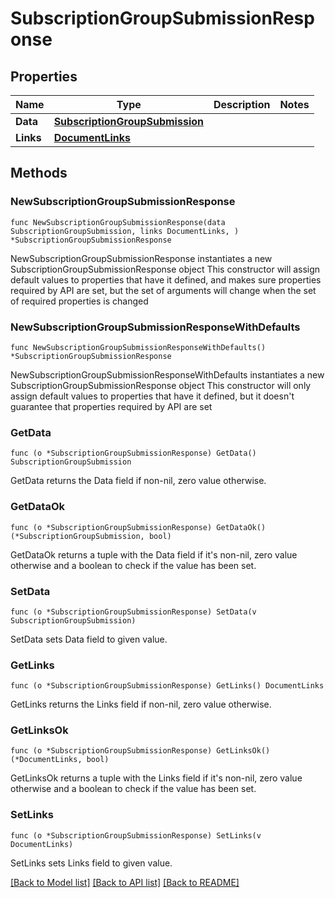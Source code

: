 # SubscriptionGroupSubmissionResponse

## Properties

Name | Type | Description | Notes
------------ | ------------- | ------------- | -------------
**Data** | [**SubscriptionGroupSubmission**](SubscriptionGroupSubmission.md) |  | 
**Links** | [**DocumentLinks**](DocumentLinks.md) |  | 

## Methods

### NewSubscriptionGroupSubmissionResponse

`func NewSubscriptionGroupSubmissionResponse(data SubscriptionGroupSubmission, links DocumentLinks, ) *SubscriptionGroupSubmissionResponse`

NewSubscriptionGroupSubmissionResponse instantiates a new SubscriptionGroupSubmissionResponse object
This constructor will assign default values to properties that have it defined,
and makes sure properties required by API are set, but the set of arguments
will change when the set of required properties is changed

### NewSubscriptionGroupSubmissionResponseWithDefaults

`func NewSubscriptionGroupSubmissionResponseWithDefaults() *SubscriptionGroupSubmissionResponse`

NewSubscriptionGroupSubmissionResponseWithDefaults instantiates a new SubscriptionGroupSubmissionResponse object
This constructor will only assign default values to properties that have it defined,
but it doesn't guarantee that properties required by API are set

### GetData

`func (o *SubscriptionGroupSubmissionResponse) GetData() SubscriptionGroupSubmission`

GetData returns the Data field if non-nil, zero value otherwise.

### GetDataOk

`func (o *SubscriptionGroupSubmissionResponse) GetDataOk() (*SubscriptionGroupSubmission, bool)`

GetDataOk returns a tuple with the Data field if it's non-nil, zero value otherwise
and a boolean to check if the value has been set.

### SetData

`func (o *SubscriptionGroupSubmissionResponse) SetData(v SubscriptionGroupSubmission)`

SetData sets Data field to given value.


### GetLinks

`func (o *SubscriptionGroupSubmissionResponse) GetLinks() DocumentLinks`

GetLinks returns the Links field if non-nil, zero value otherwise.

### GetLinksOk

`func (o *SubscriptionGroupSubmissionResponse) GetLinksOk() (*DocumentLinks, bool)`

GetLinksOk returns a tuple with the Links field if it's non-nil, zero value otherwise
and a boolean to check if the value has been set.

### SetLinks

`func (o *SubscriptionGroupSubmissionResponse) SetLinks(v DocumentLinks)`

SetLinks sets Links field to given value.



[[Back to Model list]](../README.md#documentation-for-models) [[Back to API list]](../README.md#documentation-for-api-endpoints) [[Back to README]](../README.md)



